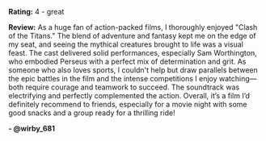 **Rating:** 4 - great

**Review:** As a huge fan of action-packed films, I thoroughly enjoyed "Clash of the Titans." The blend of adventure and fantasy kept me on the edge of my seat, and seeing the mythical creatures brought to life was a visual feast. The cast delivered solid performances, especially Sam Worthington, who embodied Perseus with a perfect mix of determination and grit. As someone who also loves sports, I couldn't help but draw parallels between the epic battles in the film and the intense competitions I enjoy watching—both require courage and teamwork to succeed. The soundtrack was electrifying and perfectly complemented the action. Overall, it’s a film I’d definitely recommend to friends, especially for a movie night with some good snacks and a group ready for a thrilling ride! 

**- @wirby_681**